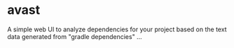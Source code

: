# avast
A simple web UI to analyze dependencies for your project based on the text data generated from "gradle dependencies" …
